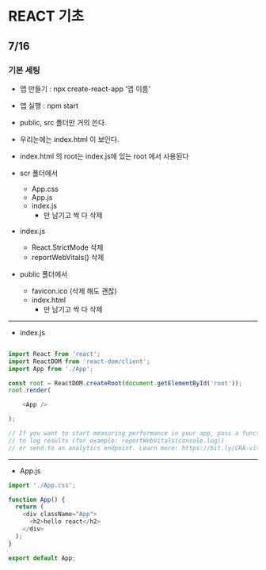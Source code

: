 # REACT 기초

## 7/16

### 기본 세팅

- 앱 만들기 : npx create-react-app '앱 이름'

- 앱 실행 : npm start

- public, src 폴더만 거의 쓴다.
- 우리눈에는 index.html 이 보인다.
- index.html 의 root는 index.js에 있는 root 에서 사용된다

- scr 폴더에서
  - App.css
  - App.js
  - index.js
    - 만 남기고 싹 다 삭제
- index.js
  - React.StrictMode 삭제
  - reportWebVitals() 삭제

- public 폴더에서
  - favicon.ico (삭제 해도 괜찮)
  - index.html 
    - 만 남기고 싹 다 삭제
---
  - index.js
  ```js

  import React from 'react';
  import ReactDOM from 'react-dom/client';
  import App from './App';

  const root = ReactDOM.createRoot(document.getElementById('root'));
  root.render(

      <App />

  );

  // If you want to start measuring performance in your app, pass a function
  // to log results (for example: reportWebVitals(console.log))
  // or send to an analytics endpoint. Learn more: https://bit.ly/CRA-vitals
  ```
---
  - App.js
  ```js
  import './App.css';

  function App() {
    return (
      <div className="App">
        <h2>hello react</h2>
      </div>
    );
  }

  export default App;
  ```